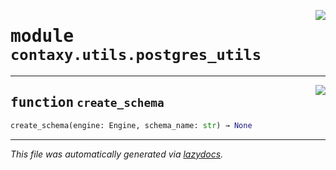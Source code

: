 <!-- markdownlint-disable -->

<a href="https://github.com/ml-tooling/contaxy/blob/main/backend/src/contaxy/utils/postgres_utils.py#L0"><img align="right" style="float:right;" src="https://img.shields.io/badge/-source-cccccc?style=flat-square"></a>

# <kbd>module</kbd> `contaxy.utils.postgres_utils`





---

<a href="https://github.com/ml-tooling/contaxy/blob/main/backend/src/contaxy/utils/postgres_utils.py#L7"><img align="right" style="float:right;" src="https://img.shields.io/badge/-source-cccccc?style=flat-square"></a>

## <kbd>function</kbd> `create_schema`

```python
create_schema(engine: Engine, schema_name: str) → None
```








---

_This file was automatically generated via [lazydocs](https://github.com/ml-tooling/lazydocs)._
